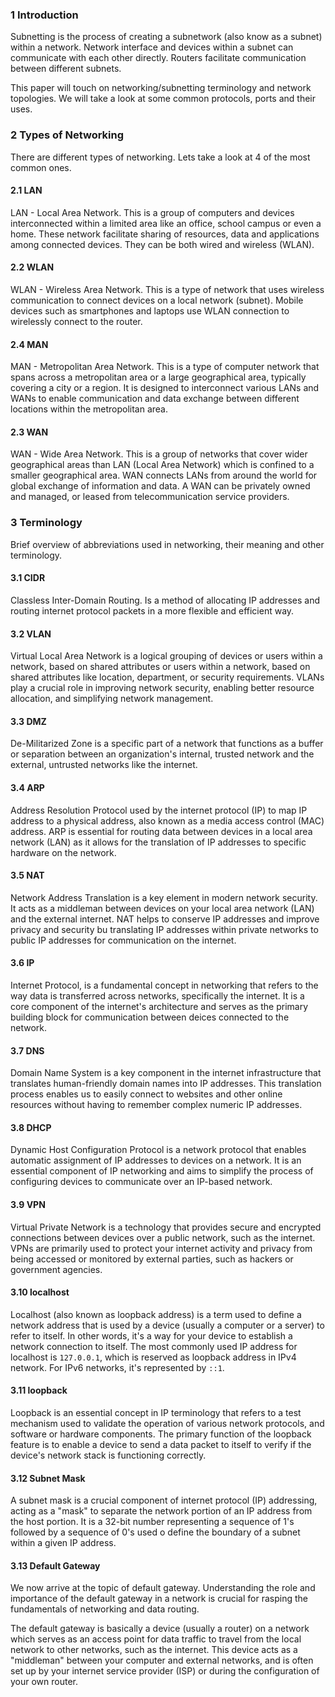 ### 1 Introduction

Subnetting is the process of creating a subnetwork (also know as a subnet) within a network. Network interface and devices within a subnet can communicate with each other directly. Routers facilitate communication between different subnets.

This paper will touch on networking/subnetting terminology and network topologies. We will take a look at some common protocols, ports and their uses.

### 2 Types of Networking

There are different types of networking. Lets take a look at 4 of the most common ones.

#### 2.1 LAN

LAN - Local Area Network. This is a group of computers and devices interconnected within a limited area like an office, school campus or even a home. These network facilitate sharing of resources, data and applications among connected devices. They can be both wired and wireless (WLAN).

#### 2.2 WLAN

WLAN - Wireless Area Network. This is a type of network that uses wireless communication to connect devices on a local network (subnet). Mobile devices such as smartphones and laptops use WLAN connection to wirelessly connect to the router.

#### 2.4 MAN

MAN - Metropolitan Area Network. This is a type of computer network that spans across a metropolitan area or a large geographical area, typically covering a city or a region. It is designed to interconnect various LANs and WANs to enable communication and data exchange between different locations within the metropolitan area.

#### 2.3 WAN

WAN - Wide Area Network. This is a group of networks that cover wider geographical areas than LAN (Local Area Network) which is confined to a smaller geographical area. WAN connects LANs from around the world for global exchange of information and data. A WAN can be privately owned and managed, or leased from telecommunication service providers.

### 3 Terminology

Brief overview of abbreviations used in networking, their meaning and other terminology.

#### 3.1 CIDR

Classless Inter-Domain Routing. Is a method of allocating IP addresses and routing internet protocol packets in a more flexible and efficient way.

#### 3.2 VLAN

Virtual Local Area Network is a logical grouping of devices or users within a network, based on shared attributes or users within a network, based on shared attributes like location, department, or security requirements. VLANs play a crucial role in improving network security, enabling better resource allocation, and simplifying network management.

#### 3.3 DMZ

De-Militarized Zone is a specific part of a network that functions as a buffer or separation between an organization's internal, trusted network and the external, untrusted networks like the internet.

#### 3.4 ARP

Address Resolution Protocol used by the internet protocol (IP) to map IP address to a physical address, also known as a media access control (MAC) address. ARP is essential for routing data between devices in a local area network (LAN) as it allows for the translation of IP addresses to specific hardware on the network.

#### 3.5 NAT

Network Address Translation is a key element in modern network security. It acts as a middleman between devices on your local area network (LAN) and the external internet. NAT helps to conserve IP addresses and improve privacy and security bu translating IP addresses within private networks to public IP addresses for communication on the internet.

#### 3.6 IP

Internet Protocol, is a fundamental concept in networking that refers to the way data is transferred across networks, specifically the internet. It is a core component of the internet's architecture and serves as the primary building block for communication between deices connected to the network.

#### 3.7 DNS

Domain Name System is a key component in the internet infrastructure that translates human-friendly domain names into IP addresses. This translation process enables us to easily connect to websites and other online resources without having to remember complex numeric IP addresses.

#### 3.8 DHCP

Dynamic Host Configuration Protocol is a network protocol that enables automatic assignment of IP addresses to devices on a network. It is an essential component of IP networking and aims to simplify the process of configuring devices to communicate over an IP-based network.

#### 3.9 VPN

Virtual Private Network is a technology that provides secure and encrypted connections between devices over a public network, such as the internet. VPNs are primarily used to protect your internet activity and privacy from being accessed or monitored by external parties, such as hackers or government agencies.

#### 3.10 localhost

Localhost (also known as loopback address) is a term used to define a network address that is used by a device (usually a computer or a server) to refer to itself. In other words, it's a way for your device to establish a network connection to itself. The most commonly used IP address for localhost is `127.0.0.1`, which is reserved as loopback address in IPv4 network. For IPv6 networks, it's represented by `::1`.

#### 3.11 loopback

Loopback is an essential concept in IP terminology that refers to a test mechanism used to validate the operation of various network protocols, and software or hardware components. The primary function of the loopback feature is to enable a device to send a data packet to itself to verify if the device's network stack is functioning correctly.

#### 3.12 Subnet Mask

A subnet mask is a crucial component of internet protocol (IP) addressing, acting as a "mask" to separate the network portion of an IP address from the host portion. It is a 32-bit number representing a sequence of 1's followed by a sequence of 0's used o define the boundary of a subnet within a given IP address.

#### 3.13 Default Gateway

We now arrive at the topic of default gateway. Understanding the role and importance of the default gateway in a network is crucial for rasping the fundamentals of networking and data routing.

The default gateway is basically a device (usually a router) on a network which serves as an access point for data traffic to travel from the local network to other networks, such as the internet. This device acts as a "middleman" between your computer and external networks, and is often set up by your internet service provider (ISP) or during the configuration of your own router.